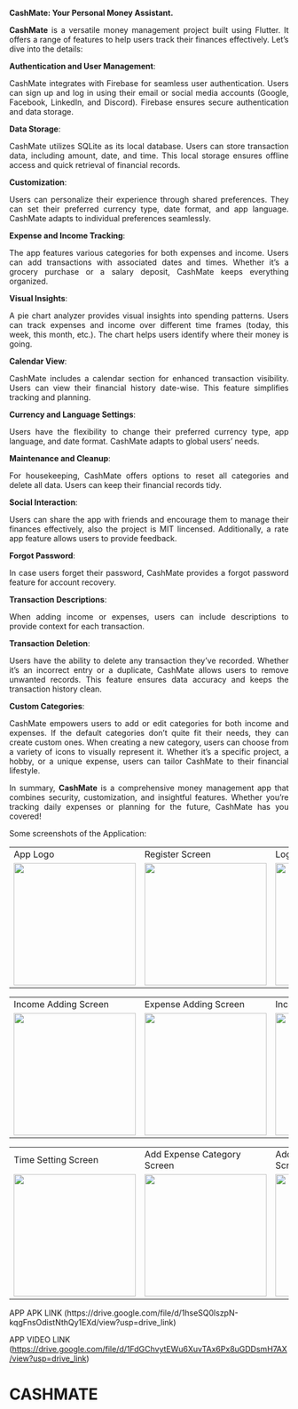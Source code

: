 <div align="justify">
  
**CashMate: Your Personal Money Assistant.**


**CashMate** is a versatile money management project built using Flutter. It offers a range of features to help users track their finances effectively. Let’s dive into the details:


**Authentication and User Management**:

CashMate integrates with Firebase for seamless user authentication. Users can sign up and log in using their email or social media accounts (Google, Facebook, LinkedIn, and Discord).
Firebase ensures secure authentication and data storage.


**Data Storage**:

CashMate utilizes SQLite as its local database. Users can store transaction data, including amount, date, and time.
This local storage ensures offline access and quick retrieval of financial records.


**Customization**:

Users can personalize their experience through shared preferences. They can set their preferred currency type, date format, and app language.
CashMate adapts to individual preferences seamlessly.


**Expense and Income Tracking**:

The app features various categories for both expenses and income. Users can add transactions with associated dates and times.
Whether it’s a grocery purchase or a salary deposit, CashMate keeps everything organized.


**Visual Insights**:

A pie chart analyzer provides visual insights into spending patterns. Users can track expenses and income over different time frames (today, this week, this month, etc.).
The chart helps users identify where their money is going.


**Calendar View**:

CashMate includes a calendar section for enhanced transaction visibility. Users can view their financial history date-wise.
This feature simplifies tracking and planning.


**Currency and Language Settings**:

Users have the flexibility to change their preferred currency type, app language, and date format.
CashMate adapts to global users’ needs.


**Maintenance and Cleanup**:

For housekeeping, CashMate offers options to reset all categories and delete all data.
Users can keep their financial records tidy.


**Social Interaction**:

Users can share the app with friends and encourage them to manage their finances effectively, also the project is MIT lincensed.
Additionally, a rate app feature allows users to provide feedback.


**Forgot Password**:

In case users forget their password, CashMate provides a forgot password feature for account recovery.


**Transaction Descriptions**:

When adding income or expenses, users can include descriptions to provide context for each transaction.

**Transaction Deletion**:

Users have the ability to delete any transaction they’ve recorded. Whether it’s an incorrect entry or a duplicate, CashMate allows users to remove unwanted records.
This feature ensures data accuracy and keeps the transaction history clean.

**Custom Categories**:

CashMate empowers users to add or edit categories for both income and expenses. If the default categories don’t quite fit their needs, they can create custom ones.
When creating a new category, users can choose from a variety of icons to visually represent it. Whether it’s a specific project, a hobby, or a unique expense, users can tailor CashMate to their financial lifestyle.


In summary, **CashMate** is a comprehensive money management app that combines security, customization, and insightful features. Whether you’re tracking daily expenses or planning for the future, CashMate has you covered!

</div>
Some screenshots of the Application: 
<p align="center" float="left">
<table>
  <tr>
    <td>App Logo</td>
    <td>Register Screen</td>
    <td>Login Screen</td>
    <td>Password Recover Screen</td>
  </tr>
  <tr>
    <td><img src="https://github.com/MuditAggarwal1/CashMate/assets/135834440/a42387ec-b1ae-46bc-b6b6-296df691b2d2" width="220"></td>
    <td><img src="https://github.com/MuditAggarwal1/CashMate/assets/135834440/b73c209f-845b-444b-b59c-54a07920d3b5" width="220"></td>
    <td><img src="https://github.com/MuditAggarwal1/CashMate/assets/135834440/e9d11a81-3d91-41a3-a8a2-4139b391cca0" width="220"></td>
    <td><img src="https://github.com/MuditAggarwal1/CashMate/assets/135834440/80225dd8-4317-4fc8-9295-84132222c783" width="220"></td>
  </tr>
 </table>
 <table>
  <tr>
    <td>Income Adding Screen</td>
    <td>Expense Adding Screen</td>
    <td>Income Category Screen</td>
    <td>Expense Category Screen</td>
  </tr>
  <tr>
    <td><img src="https://github.com/MuditAggarwal1/CashMate/assets/135834440/c6e8edc5-5300-4f25-a566-d3251aa0c975" width="220"></td>
    <td><img src="https://github.com/MuditAggarwal1/CashMate/assets/135834440/40d0e9ad-ca74-4fb8-afe7-0473d15020c2" width="220"></td>
    <td><img src="https://github.com/MuditAggarwal1/CashMate/assets/135834440/20116329-85c2-4ae6-a093-5df3b70c5d47" width="220"></td>
    <td><img src="https://github.com/MuditAggarwal1/CashMate/assets/135834440/d5281e6d-acc6-4f5e-83b2-cda6735441cd" width="220"></td>
  </tr>
 </table>
 </table>
 <table>
  <tr>
    <td>Time Setting Screen</td>
    <td>Add Expense Category Screen</td>
    <td>Add Income Category Screen</td>
    <td>Icons Selection Screen</td>
  </tr>
  <tr>
    <td><img src="https://github.com/MuditAggarwal1/CashMate/assets/135834440/328e00ed-e761-4b12-8bd4-e9a2a663de6c" width="220"></td>
    <td><img src="https://github.com/MuditAggarwal1/CashMate/assets/135834440/b6eee97d-bb50-48db-9fcd-412e5dd46ae9" width="220"></td>
    <td><img src="https://github.com/MuditAggarwal1/CashMate/assets/135834440/16b5e06a-4c65-48a3-a08d-d08ab55c1da1" width="220"></td>
    <td><img src="https://github.com/MuditAggarwal1/CashMate/assets/135834440/97b083a7-47ed-4ed7-ac7b-d1af0752b2fb" width="220"></td>
  </tr>
 </table>
 </p>
 APP APK LINK  (https://drive.google.com/file/d/1hseSQ0lszpN-kqgFnsOdistNthQy1EXd/view?usp=drive_link)
 
 APP VIDEO LINK (https://drive.google.com/file/d/1FdGChvytEWu6XuvTAx6Px8uGDDsmH7AX/view?usp=drive_link)

 
# CASHMATE
